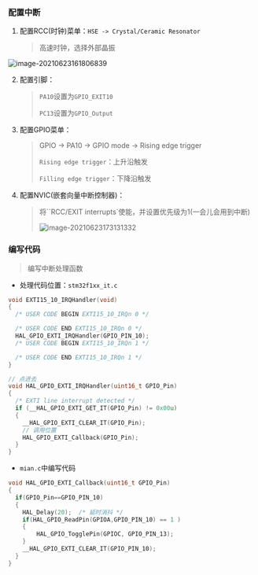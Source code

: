 <!-- 
title: 06-CubeIDE中断
sort: 
--> 

### 配置中断

1. 配置RCC(时钟)菜单：`HSE -> Crystal/Ceramic Resonator`

   > 高速时钟，选择外部晶振

![image-20210623161806839](https://gitee.com/nmdfzf404/Image-hosting/raw/master/2021/image-20210623161806839.png)

2. 配置引脚：

   > `PA10`设置为`GPIO_EXIT10`
   >
   > `PC13`设置为`GPIO_Output`

3. 配置GPIO菜单：

   > GPIO -> PA10 -> GPIO mode -> Rising edge trigger
   >
   > `Rising edge trigger`：上升沿触发
   >
   > `Filling edge trigger`：下降沿触发

4. 配置NVIC(嵌套向量中断控制器)：

   > 将``RCC/EXIT interrupts`使能，并设置优先级为1(一会儿会用到中断)
   >
   > ![image-20210623173131332](https://gitee.com/nmdfzf404/Image-hosting/raw/master/2021/image-20210623173131332.png)

### 编写代码

> 编写中断处理函数

- 处理代码位置：`stm32f1xx_it.c`

```c
void EXTI15_10_IRQHandler(void)
{
  /* USER CODE BEGIN EXTI15_10_IRQn 0 */

  /* USER CODE END EXTI15_10_IRQn 0 */
  HAL_GPIO_EXTI_IRQHandler(GPIO_PIN_10);
  /* USER CODE BEGIN EXTI15_10_IRQn 1 */

  /* USER CODE END EXTI15_10_IRQn 1 */
}

// 点进去
void HAL_GPIO_EXTI_IRQHandler(uint16_t GPIO_Pin)
{
  /* EXTI line interrupt detected */
  if (__HAL_GPIO_EXTI_GET_IT(GPIO_Pin) != 0x00u)
  {
    __HAL_GPIO_EXTI_CLEAR_IT(GPIO_Pin);
    // 调用位置
    HAL_GPIO_EXTI_Callback(GPIO_Pin);
  }
}
```

- `mian.c`中编写代码

```c
void HAL_GPIO_EXTI_Callback(uint16_t GPIO_Pin)
{
  if(GPIO_Pin==GPIO_PIN_10)
  {
    HAL_Delay(20);	/* 延时消抖 */
    if(HAL_GPIO_ReadPin(GPIOA,GPIO_PIN_10) == 1 )
    {
    	HAL_GPIO_TogglePin(GPIOC, GPIO_PIN_13);
    }
    __HAL_GPIO_EXTI_CLEAR_IT(GPIO_PIN_10);
  }
}
```

